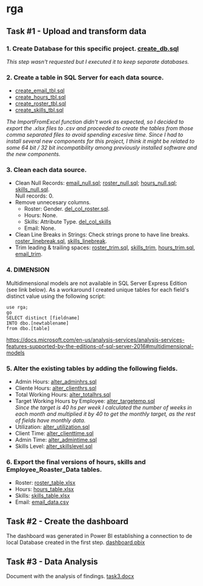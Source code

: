 # rga

## Task #1 - Upload and transform data
### 1. Create Database for this specific project. [create_db.sql](InterviewProject_GentileMariano/task1/scripts/create/create_db.sql)<br>
*This step wasn't requested but I executed it to keep separate databases.*
### 2. Create a table in SQL Server for each data source.<br>
- [create_email_tbl.sql](InterviewProject_GentileMariano/task1/scripts/create/create_email_tbl.sql)
- [create_hours_tbl.sql](InterviewProject_GentileMariano/task1/scripts/create/create_hours_tbl.sql)
- [create_roster_tbl.sql](InterviewProject_GentileMariano/task1/scripts/create/create_roster_tbl.sql)
- [create_skills_tbl.sql](InterviewProject_GentileMariano/task1/scripts/create/create_skills_tbl.sql)<br>

*The ImportFromExcel function didn't work as expected, so I decided to export the .xlsx files to .csv and proceeded to create the tables from those comma separated files to avoid spending excesive time. Since I had to install several new components for this project, I think it might be related to some 64 bit / 32 bit incompatibility among previously installed software and the new components.*

### 3. Clean each data source.
- Clean Null Records: 
    [email_null.sql](InterviewProject_GentileMariano/task1/scripts/clean/email_null.sql); 
    [roster_null.sql](InterviewProject_GentileMariano/task1/scripts/clean/roster_null.sql); 
    [hours_null.sql](InterviewProject_GentileMariano/task1/scripts/clean/hours_null.sql); 
    [skills_null.sql](InterviewProject_GentileMariano/task1/scripts/clean/skills_null.sql).<br>
Null records: 0.<br>
- Remove unnecesary columns.<br>
    - Roster: Gender. [del_col_roster.sql](InterviewProject_GentileMariano/task1/scripts/clean/del_col_roster.sql).<br>
    - Hours: None.<br>
    - Skills: Attribute Type. [del_col_skills](InterviewProject_GentileMariano/task1/scripts/clean/del_col_skills.sql)<br>
    - Email: None.<br>
- Clean Line Breaks in Strings: Check strings prone to have line breaks. 
[roster_linebreak.sql](InterviewProject_GentileMariano/task1/scripts/clean/roster_linebreak.sql), 
[skills_linebreak](InterviewProject_GentileMariano/task1/scripts/clean/skills_linebreak.sql).<br>
- Trim leading & trailing spaces: [roster_trim.sql](InterviewProject_GentileMariano/task1/scripts/clean/roster_trim.sql), 
[skills_trim](InterviewProject_GentileMariano/task1/scripts/clean/skills_trim.sql), 
[hours_trim.sql](InterviewProject_GentileMariano/task1/clean/scripts/hours_trim.sql), 
[email_trim](InterviewProject_GentileMariano/task1/scripts/clean/email_trim.sql).<br>
### 4. DIMENSION
Multidimensional models are not available in SQL Server Express Edition (see link below). As a workaround I created unique tables for each field's distinct value using the following script:
```
use rga;
go
SELECT distinct [fieldname]
INTO dbo.[newtablename]
from dbo.[table]
```
https://docs.microsoft.com/en-us/analysis-services/analysis-services-features-supported-by-the-editions-of-sql-server-2016#multidimensional-models

### 5. Alter the existing tables by adding the following fields.
- Admin Hours: [alter_adminhrs.sql](InterviewProject_GentileMariano/task1/scripts/alter/alter_adminhrs.sql)
- Cliente Hours: [alter_clienthrs.sql](InterviewProject_GentileMariano/task1/scripts/alter/alter_clienthrs.sql)
- Total Working Hours: [alter_totalhrs.sql](InterviewProject_GentileMariano/task1/scripts/alter/alter_totalhrs.sql)
- Target Working Hours by Employee: [alter_targetemp.sql](InterviewProject_GentileMariano/task1/scripts/alter/alter_targetemp.sql)<br>
*Since the target is 40 hs per week I calculated the number of weeks in each month and multiplied it by 40 to get the monthly target, as the rest of fields have monthly data.*
- Utilization: [alter_utilization.sql](InterviewProject_GentileMariano/task1/scripts/alter/alter_utilization.sql)
- Client Time: [alter_clienttime.sql](InterviewProject_GentileMariano/task1/scripts/alter/alter_clienttime.sql)
- Admin Time: [alter_admintime.sql](InterviewProject_GentileMariano/task1/scripts/alter/alter_admintime.sql)
- Skills Level: [alter_skillslevel.sql](InterviewProject_GentileMariano/task1/scripts/alter/alter_skillslevel.sql)
### 6. Export the final versions of hours, skills and Employee_Roaster_Data tables.
- Roster: [roster_table.xlsx](InterviewProject_GentileMariano/task1/tables/roster_table.xlsx)
- Hours: [hours_table.xlsx](InterviewProject_GentileMariano/task1/tables/hours_table.xlsx)
- Skills: [skills_table.xlsx](InterviewProject_GentileMariano/task1/tables/skills_table.xlsx)
- Email: [email_data.csv](InterviewProject_GentileMariano/task1/tables/email_data.csv)

## Task #2 - Create the dashboard
The dashboard was generated in Power BI establishing a connection to de local Database created in the first step.
[dashboard.pbix](InterviewProject_GentileMariano/task2/dashboard.pbix)

## Task #3 - Data Analysis
Document with the analysis of findings.
[task3.docx](InterviewProject_GentileMariano/task3/task3.docx)
